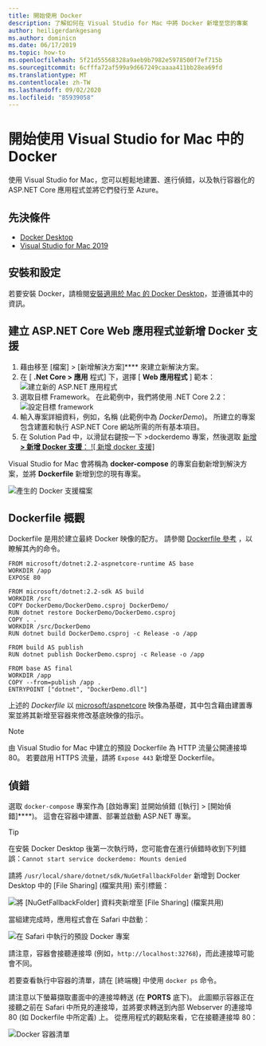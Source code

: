 ```yaml
---
title: 開始使用 Docker
description: 了解如何在 Visual Studio for Mac 中將 Docker 新增至您的專案
author: heiligerdankgesang
ms.author: dominicn
ms.date: 06/17/2019
ms.topic: how-to
ms.openlocfilehash: 5f21d55568328a9aeb9b7982e5978500f7ef715b
ms.sourcegitcommit: 6cfffa72af599a9d667249caaaa411bb28ea69fd
ms.translationtype: MT
ms.contentlocale: zh-TW
ms.lasthandoff: 09/02/2020
ms.locfileid: "85939058"
---
```

# <a name="get-started-with-docker-in-visual-studio-for-mac"></a>開始使用 Visual Studio for Mac 中的 Docker

使用 Visual Studio for Mac，您可以輕鬆地建置、進行偵錯，以及執行容器化的 ASP.NET Core 應用程式並將它們發行至 Azure。

## <a name="prerequisites"></a>先決條件

* [Docker Desktop](https://hub.docker.com/editions/community/docker-ce-desktop-mac)
* [Visual Studio for Mac 2019](https://visualstudio.microsoft.com/vs/mac)

## <a name="installation-and-setup"></a>安裝和設定

若要安裝 Docker，請檢閱[安裝適用於 Mac 的 Docker Desktop](https://docs.docker.com/docker-for-mac/install/)，並遵循其中的資訊。

## <a name="creating-an-aspnet-core-web-application-and-adding-docker-support"></a>建立 ASP.NET Core Web 應用程式並新增 Docker 支援

1. 藉由移至 [檔案] > [新增解決方案]**** 來建立新解決方案。
1. 在 [ **.Net Core > 應用** 程式] 下，選擇 [ **Web 應用程式** ] 範本： ![ 建立新的 ASP.NET 應用程式](media/docker-quickstart-1.png)
1. 選取目標 Framework。 在此範例中，我們將使用 .NET Core 2.2： ![ 設定目標 framework](media/docker-quickstart-2.png)
1. 輸入專案詳細資料，例如，名稱 (此範例中為 _DockerDemo_)。 所建立的專案包含建置和執行 ASP.NET Core 網站所需的所有基本項目。
1. 在 Solution Pad 中，以滑鼠右鍵按一下 >dockerdemo 專案，然後選取 [新增 **> 新增 Docker 支援**： ![ 新增 docker 支援]](media/docker-quickstart-3.png)

Visual Studio for Mac 會將稱為 **docker-compose** 的專案自動新增到解決方案，並將 **Dockerfile** 新增到您的現有專案。

![產生的 Docker 支援檔案](media/docker-quickstart-4.png)

## <a name="dockerfile-overview"></a>Dockerfile 概觀

Dockerfile 是用於建立最終 Docker 映像的配方。 請參閱 [Dockerfile 參考](https://docs.docker.com/engine/reference/builder/) ，以瞭解其內的命令。

```
FROM microsoft/dotnet:2.2-aspnetcore-runtime AS base
WORKDIR /app
EXPOSE 80

FROM microsoft/dotnet:2.2-sdk AS build
WORKDIR /src
COPY DockerDemo/DockerDemo.csproj DockerDemo/
RUN dotnet restore DockerDemo/DockerDemo.csproj
COPY . .
WORKDIR /src/DockerDemo
RUN dotnet build DockerDemo.csproj -c Release -o /app

FROM build AS publish
RUN dotnet publish DockerDemo.csproj -c Release -o /app

FROM base AS final
WORKDIR /app
COPY --from=publish /app .
ENTRYPOINT ["dotnet", "DockerDemo.dll"]
```

上述的 *Dockerfile* 以 [microsoft/aspnetcore](https://hub.docker.com/r/microsoft/aspnetcore/) 映像為基礎，其中包含藉由建置專案並將其新增至容器來修改基底映像的指示。

> [!NOTE]
> 由 Visual Studio for Mac 中建立的預設 Dockerfile 為 HTTP 流量公開連接埠 80。 若要啟用 HTTPS 流量，請將 `Expose 443` 新增至 Dockerfile。

## <a name="debugging"></a>偵錯

選取 `docker-compose` 專案作為 [啟始專案] 並開始偵錯 ([執行] > [開始偵錯]****)。 這會在容器中建置、部署並啟動 ASP.NET 專案。

> [!TIP]
> 在安裝 Docker Desktop 後第一次執行時，您可能會在進行偵錯時收到下列錯誤：`Cannot start service dockerdemo: Mounts denied`
>
> 請將 `/usr/local/share/dotnet/sdk/NuGetFallbackFolder` 新增到 Docker Desktop 中的 [File Sharing] \(檔案共用\) 索引標籤：
>
> ![將 [NuGetFallbackFolder] 資料夾新增至 [File Sharing] \(檔案共用\)](media/docker-quickstart-5.png)

當組建完成時，應用程式會在 Safari 中啟動：

![在 Safari 中執行的預設 Docker 專案](media/docker-quickstart-6.png)

請注意，容器會接聽連接埠 (例如，`http://localhost:32768`)，而此連接埠可能會不同。

若要查看執行中容器的清單，請在 [終端機] 中使用 `docker ps` 命令。

請注意以下螢幕擷取畫面中的連接埠轉送 (在 **PORTS** 底下)。 此圖顯示容器正在接聽之前在 Safari 中所見的連接埠，並將要求轉送到內部 Webserver 的連接埠 80 (如 Dockerfile 中所定義) 上。 從應用程式的觀點來看，它在接聽連接埠 80：

![Docker 容器清單](media/docker-quickstart-7.png)
